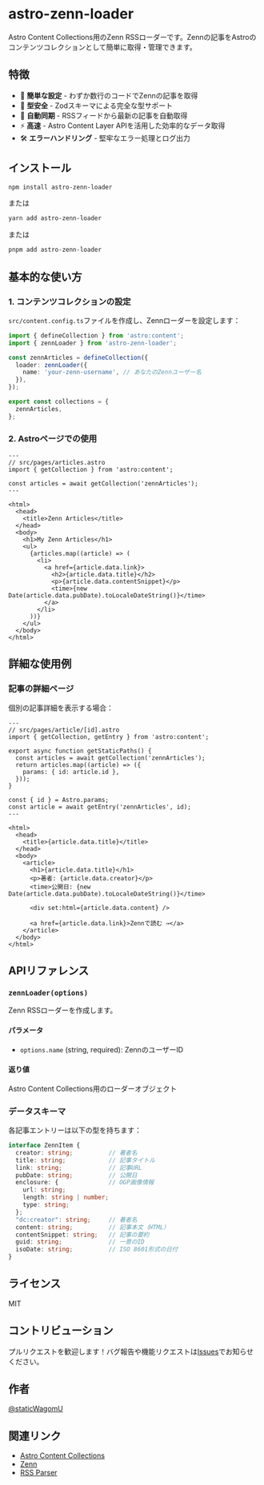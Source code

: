 # astro-zenn-loader

Astro Content Collections用のZenn RSSローダーです。Zennの記事をAstroのコンテンツコレクションとして簡単に取得・管理できます。

## 特徴

- 🚀 **簡単な設定** - わずか数行のコードでZennの記事を取得
- 📝 **型安全** - Zodスキーマによる完全な型サポート
- 🔄 **自動同期** - RSSフィードから最新の記事を自動取得
- ⚡ **高速** - Astro Content Layer APIを活用した効率的なデータ取得
- 🛠️ **エラーハンドリング** - 堅牢なエラー処理とログ出力

## インストール

```bash
npm install astro-zenn-loader
```

または

```bash
yarn add astro-zenn-loader
```

または

```bash
pnpm add astro-zenn-loader
```

## 基本的な使い方

### 1. コンテンツコレクションの設定

`src/content.config.ts`ファイルを作成し、Zennローダーを設定します：

```typescript
import { defineCollection } from 'astro:content';
import { zennLoader } from 'astro-zenn-loader';

const zennArticles = defineCollection({
  loader: zennLoader({
    name: 'your-zenn-username', // あなたのZennユーザー名
  }),
});

export const collections = {
  zennArticles,
};
```

### 2. Astroページでの使用

```astro
---
// src/pages/articles.astro
import { getCollection } from 'astro:content';

const articles = await getCollection('zennArticles');
---

<html>
  <head>
    <title>Zenn Articles</title>
  </head>
  <body>
    <h1>My Zenn Articles</h1>
    <ul>
      {articles.map((article) => (
        <li>
          <a href={article.data.link}>
            <h2>{article.data.title}</h2>
            <p>{article.data.contentSnippet}</p>
            <time>{new Date(article.data.pubDate).toLocaleDateString()}</time>
          </a>
        </li>
      ))}
    </ul>
  </body>
</html>
```

## 詳細な使用例

### 記事の詳細ページ

個別の記事詳細を表示する場合：

```astro
---
// src/pages/article/[id].astro
import { getCollection, getEntry } from 'astro:content';

export async function getStaticPaths() {
  const articles = await getCollection('zennArticles');
  return articles.map((article) => ({
    params: { id: article.id },
  }));
}

const { id } = Astro.params;
const article = await getEntry('zennArticles', id);
---

<html>
  <head>
    <title>{article.data.title}</title>
  </head>
  <body>
    <article>
      <h1>{article.data.title}</h1>
      <p>著者: {article.data.creator}</p>
      <time>公開日: {new Date(article.data.pubDate).toLocaleDateString()}</time>

      <div set:html={article.data.content} />

      <a href={article.data.link}>Zennで読む →</a>
    </article>
  </body>
</html>
```

## APIリファレンス

### `zennLoader(options)`

Zenn RSSローダーを作成します。

#### パラメータ

- `options.name` (string, required): ZennのユーザーID

#### 返り値

Astro Content Collections用のローダーオブジェクト

### データスキーマ

各記事エントリーは以下の型を持ちます：

```typescript
interface ZennItem {
  creator: string;          // 著者名
  title: string;            // 記事タイトル
  link: string;             // 記事URL
  pubDate: string;          // 公開日
  enclosure: {              // OGP画像情報
    url: string;
    length: string | number;
    type: string;
  };
  "dc:creator": string;     // 著者名
  content: string;          // 記事本文（HTML）
  contentSnippet: string;   // 記事の要約
  guid: string;             // 一意のID
  isoDate: string;          // ISO 8601形式の日付
}
```

## ライセンス

MIT

## コントリビューション

プルリクエストを歓迎します！バグ報告や機能リクエストは[Issues](https://github.com/staticWagomU/astro-zenn-loader/issues)でお知らせください。

## 作者

[@staticWagomU](https://github.com/staticWagomU)

## 関連リンク

- [Astro Content Collections](https://docs.astro.build/en/guides/content-collections/)
- [Zenn](https://zenn.dev/)
- [RSS Parser](https://www.npmjs.com/package/rss-parser)
